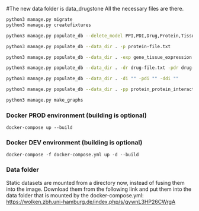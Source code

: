 #The new data folder is data_drugstone All the necessary files are there.

```bash
python3 manage.py migrate
python3 manage.py createfixtures

python3 manage.py populate_db --delete_model PPI,PDI,Drug,Protein,Tissue,Disorder,PDiAssociations

python3 manage.py populate_db --data_dir . -p protein-file.txt

python3 manage.py populate_db --data_dir . -exp gene_tissue_expression.gct

python3 manage.py populate_db --data_dir . -dr drug-file.txt -pdr drug-protein-interaction.txt

python3 manage.py populate_db --data_dir . -di "" -pdi "" -ddi ""

python3 manage.py populate_db --data_dir . -pp protein_protein_interaction_file.txt

python3 manage.py make_graphs

```

### Docker PROD environment (building is optional)
``docker-compose up --build``


### Docker DEV environment (building is optional)
``docker-compose -f docker-compose.yml up -d --build``

### Data folder
Static datasets are mounted from a directory now, instead of fusing them into the image. Download them from the following link and put them into the data folder that is mounted by the docker-compose.yml:
https://wolken.zbh.uni-hamburg.de/index.php/s/gywnL3HP26CWrgA
